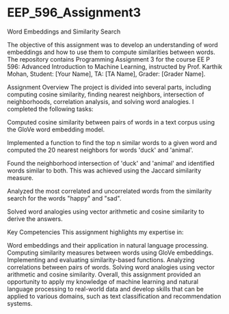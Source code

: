 # EEP_596_Assignment3
Word Embeddings and Similarity Search

The objective of this assignment was to develop an understanding of word embeddings and how to use them to compute similarities between words. The repository contains Programming Assignment 3 for the course EE P 596: Advanced Introduction to Machine Learning, instructed by Prof. Karthik Mohan, Student: [Your Name], TA: [TA Name], Grader: [Grader Name].

Assignment Overview
The project is divided into several parts, including computing cosine similarity, finding nearest neighbors, intersection of neighborhoods, correlation analysis, and solving word analogies. I completed the following tasks:

Computed cosine similarity between pairs of words in a text corpus using the GloVe word embedding model.

Implemented a function to find the top n similar words to a given word and computed the 20 nearest neighbors for words 'duck' and 'animal'.

Found the neighborhood intersection of 'duck' and 'animal' and identified words similar to both. This was achieved using the Jaccard similarity measure.

Analyzed the most correlated and uncorrelated words from the similarity search for the words "happy" and "sad".

Solved word analogies using vector arithmetic and cosine similarity to derive the answers.

Key Competencies
This assignment highlights my expertise in:

Word embeddings and their application in natural language processing.
Computing similarity measures between words using GloVe embeddings.
Implementing and evaluating similarity-based functions.
Analyzing correlations between pairs of words.
Solving word analogies using vector arithmetic and cosine similarity.
Overall, this assignment provided an opportunity to apply my knowledge of machine learning and natural language processing to real-world data and develop skills that can be applied to various domains, such as text classification and recommendation systems.
